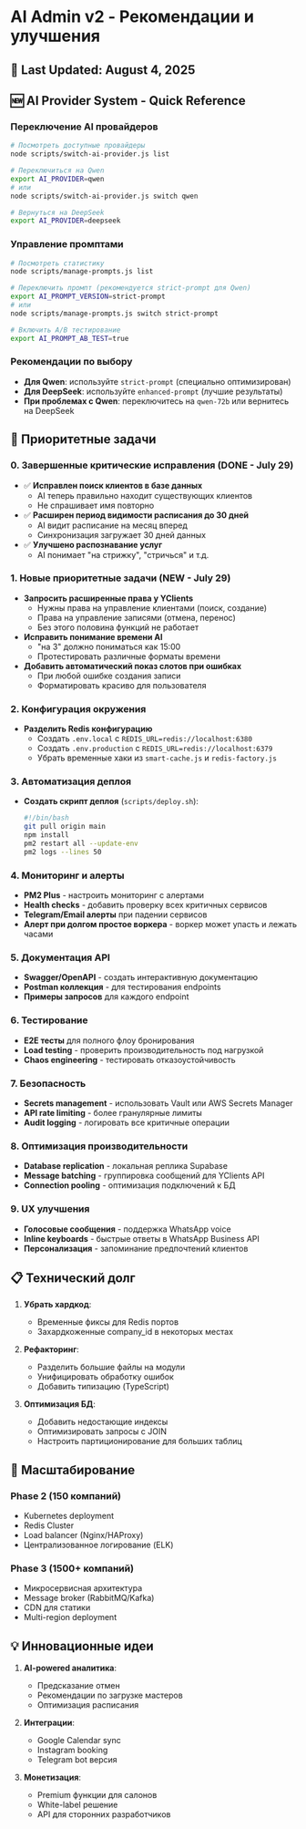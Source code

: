 # AI Admin v2 - Рекомендации и улучшения

## 📅 Last Updated: August 4, 2025

## 🆕 AI Provider System - Quick Reference

### Переключение AI провайдеров
```bash
# Посмотреть доступные провайдеры
node scripts/switch-ai-provider.js list

# Переключиться на Qwen
export AI_PROVIDER=qwen
# или
node scripts/switch-ai-provider.js switch qwen

# Вернуться на DeepSeek
export AI_PROVIDER=deepseek
```

### Управление промптами
```bash
# Посмотреть статистику
node scripts/manage-prompts.js list

# Переключить промпт (рекомендуется strict-prompt для Qwen)
export AI_PROMPT_VERSION=strict-prompt
# или
node scripts/manage-prompts.js switch strict-prompt

# Включить A/B тестирование
export AI_PROMPT_AB_TEST=true
```

### Рекомендации по выбору
- **Для Qwen**: используйте `strict-prompt` (специально оптимизирован)
- **Для DeepSeek**: используйте `enhanced-prompt` (лучшие результаты)
- **При проблемах с Qwen**: переключитесь на `qwen-72b` или вернитесь на DeepSeek

## 🎯 Приоритетные задачи

### 0. Завершенные критические исправления (DONE - July 29)
- ✅ **Исправлен поиск клиентов в базе данных**
  - AI теперь правильно находит существующих клиентов
  - Не спрашивает имя повторно
- ✅ **Расширен период видимости расписания до 30 дней**
  - AI видит расписание на месяц вперед
  - Синхронизация загружает 30 дней данных
- ✅ **Улучшено распознавание услуг**
  - AI понимает "на стрижку", "стричься" и т.д.

### 1. Новые приоритетные задачи (NEW - July 29)
- **Запросить расширенные права у YClients**
  - Нужны права на управление клиентами (поиск, создание)
  - Права на управление записями (отмена, перенос)
  - Без этого половина функций не работает
- **Исправить понимание времени AI**
  - "на 3" должно пониматься как 15:00
  - Протестировать различные форматы времени
- **Добавить автоматический показ слотов при ошибках**
  - При любой ошибке создания записи
  - Форматировать красиво для пользователя

### 2. Конфигурация окружения
- **Разделить Redis конфигурацию**
  - Создать `.env.local` с `REDIS_URL=redis://localhost:6380`
  - Создать `.env.production` с `REDIS_URL=redis://localhost:6379`
  - Убрать временные хаки из `smart-cache.js` и `redis-factory.js`

### 3. Автоматизация деплоя
- **Создать скрипт деплоя** (`scripts/deploy.sh`):
  ```bash
  #!/bin/bash
  git pull origin main
  npm install
  pm2 restart all --update-env
  pm2 logs --lines 50
  ```

### 4. Мониторинг и алерты
- **PM2 Plus** - настроить мониторинг с алертами
- **Health checks** - добавить проверку всех критичных сервисов
- **Telegram/Email алерты** при падении сервисов
- **Алерт при долгом простое воркера** - воркер может упасть и лежать часами

### 5. Документация API
- **Swagger/OpenAPI** - создать интерактивную документацию
- **Postman коллекция** - для тестирования endpoints
- **Примеры запросов** для каждого endpoint

### 6. Тестирование
- **E2E тесты** для полного флоу бронирования
- **Load testing** - проверить производительность под нагрузкой
- **Chaos engineering** - тестировать отказоустойчивость

### 7. Безопасность
- **Secrets management** - использовать Vault или AWS Secrets Manager
- **API rate limiting** - более гранулярные лимиты
- **Audit logging** - логировать все критичные операции

### 8. Оптимизация производительности
- **Database replication** - локальная реплика Supabase
- **Message batching** - группировка сообщений для YClients API
- **Connection pooling** - оптимизация подключений к БД

### 9. UX улучшения
- **Голосовые сообщения** - поддержка WhatsApp voice
- **Inline keyboards** - быстрые ответы в WhatsApp Business API
- **Персонализация** - запоминание предпочтений клиентов

## 📋 Технический долг

1. **Убрать хардкод**:
   - Временные фиксы для Redis портов
   - Захардкоженные company_id в некоторых местах
   
2. **Рефакторинг**:
   - Разделить большие файлы на модули
   - Унифицировать обработку ошибок
   - Добавить типизацию (TypeScript)

3. **Оптимизация БД**:
   - Добавить недостающие индексы
   - Оптимизировать запросы с JOIN
   - Настроить партиционирование для больших таблиц

## 🚀 Масштабирование

### Phase 2 (150 компаний)
- Kubernetes deployment
- Redis Cluster
- Load balancer (Nginx/HAProxy)
- Централизованное логирование (ELK)

### Phase 3 (1500+ компаний)
- Микросервисная архитектура
- Message broker (RabbitMQ/Kafka)
- CDN для статики
- Multi-region deployment

## 💡 Инновационные идеи

1. **AI-powered аналитика**:
   - Предсказание отмен
   - Рекомендации по загрузке мастеров
   - Оптимизация расписания

2. **Интеграции**:
   - Google Calendar sync
   - Instagram booking
   - Telegram bot версия

3. **Монетизация**:
   - Premium функции для салонов
   - White-label решение
   - API для сторонних разработчиков